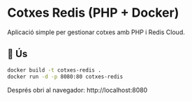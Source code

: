 # Cotxes Redis (PHP + Docker)

Aplicació simple per gestionar cotxes amb PHP i Redis Cloud.

## 🚀 Ús

```bash
docker build -t cotxes-redis .
docker run -d -p 8080:80 cotxes-redis
```

Després obri al navegador: http://localhost:8080
